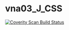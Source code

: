 # vna03_J_CSS
<a href="https://scan.coverity.com/projects/wendyzhang1121-vna03_j_css">
  <img alt="Coverity Scan Build Status"
       src="https://scan.coverity.com/projects/9641/badge.svg"/>
</a>
